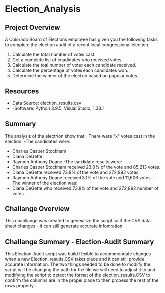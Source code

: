 # Election_Analysis

## Project Overview
A Colorado Board of Elections employee has given you the following tasks to complete the election audit of a recent local congressional election. 

1. Calculate the total number of votes cast. 
2. Get a complete list of cnadidates who received votes.
3. Calculate the toal number of votes each candidate received.
4. Calculate the percentage of votes each candidates won.
5. Determine the winner of the election based on popular votes.

## Resources
- Data Source: election_results.csv
- -Software: Python 3.9.5, Visual Studio, 1.38.1

## Summary
The analysis of the electrion show that:
-There were "x" votes cast in the election. 
-The candidates were:
  - Charles Casper Stockham
  - Diana DeGette
  - Raymon Anthony Doane
-The candidate results were:
  - Charles Casper Stockham received 23.0% of the vote and 85,213 votes.
  - Diana DeGette received 73.8% of the vote and 272,892 votes.
  - Raymon Anthony Doane received 3.1% of the vote and 11,606 votes.
-The winner of the election was:
  - Diana DeGette who received 73.8% of the vote and 272,892 number of votes.
## Challange Overview
This chanllange was created to generalize the script so if the CVS data sheet changes - it can still generate accurate infomration

## Challange Summary - Election-Audit Summary
This Election-Audit script was build flexible to acoommendate changes when a new Election_results.CSV takes place and it can still provide accurate information. The two things needed to be done to modiify the script will be changing the path for the file we will need to adjust it to and modifying the script to detect the format of the election_results.CSV to confirm the columns are in the proper place to then prcoess the rest of the rows properly. 
  
